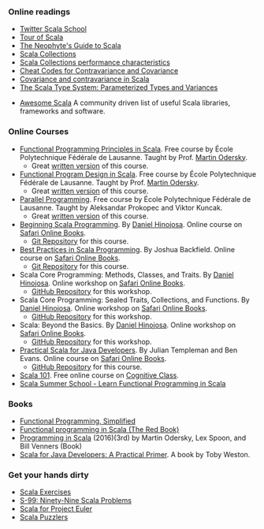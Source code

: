 ### Online readings
* [Twitter Scala School](https://twitter.github.io/scala_school)
* [Tour of Scala](https://docs.scala-lang.org/tour/tour-of-scala.html)
* [The Neophyte's Guide to Scala](https://danielwestheide.com/scala/neophytes.html)
* [Scala Collections](https://docs.scala-lang.org/overviews/collections/introduction.html)
* [Scala Collections performance characteristics](https://docs.scala-lang.org/overviews/collections/performance-characteristics.html)
* [Cheat Codes for Contravariance and Covariance](http://blog.originate.com/blog/2016/08/10/cheat-codes-for-contravariance-and-covariance)
* [Covariance and contravariance in Scala](http://blog.kamkor.me/Covariance-And-Contravariance-In-Scala)
* [The Scala Type System: Parameterized Types and Variances](https://blog.codecentric.de/en/2015/03/scala-type-system-parameterized-types-variances-part-1)
- [Awesome Scala](https://github.com/lauris/awesome-scala) A community driven list of useful Scala libraries, frameworks and software.

### Online Courses

* [Functional Programming Principles in Scala](https://www.coursera.org/learn/progfun1/). Free course by École Polytechnique Fédérale de Lausanne. Taught by Prof. [Martin Odersky](https://github.com/odersky).
    * Great [written version](https://github.com/rohgar/scala-principles-1/wiki) of this course.
* [Functional Program Design in Scala](https://www.coursera.org/learn/progfun2/). Free course by École Polytechnique Fédérale de Lausanne. Taught by Prof. [Martin Odersky](https://github.com/odersky).
    * Great [written version](https://github.com/rohgar/scala-design-2/wiki) of this course.
* [Parallel Programming](https://www.coursera.org/learn/parprog1/). Free course by École Polytechnique Fédérale de Lausanne. Taught by Aleksandar Prokopec and Viktor Kuncak.
    * Great [written version](https://github.com/rohgar/scala-parallel-programming-3/wiki) of this course.
* [Beginning Scala Programming](https://www.safaribooksonline.com/library/view/beginning-scala-programming/9781771374811/). By [Daniel Hinojosa](https://github.com/dhinojosa). Online course on [Safari Online Books](https://www.safaribooksonline.com/home/).
    * [Git Repository](https://resources.oreilly.com/examples/0636920043386.git) for this course.
* [Best Practices in Scala Programming](https://www.safaribooksonline.com/library/view/best-practices-in/9781491959275/). By Joshua Backfield. Online course on [Safari Online Books](https://www.safaribooksonline.com/home/).
    * [Git Repository](https://resources.oreilly.com/examples/0636920051336.git) for this course.
* Scala Core Programming: Methods, Classes, and Traits. By [Daniel Hinojosa](https://github.com/dhinojosa). Online workshop on [Safari Online Books](https://www.safaribooksonline.com/home/).
    * [GitHub Repository](https://github.com/dhinojosa/scala_programming_fundamentals_1) for this workshop.
* Scala Core Programming: Sealed Traits, Collections, and Functions. By [Daniel Hinojosa](https://github.com/dhinojosa). Online workshop on [Safari Online Books](https://www.safaribooksonline.com/home/).
    * [GitHub Repository](https://github.com/dhinojosa/scala_programming_fundamentals_2) for this workshop.
* Scala: Beyond the Basics. By [Daniel Hinojosa](https://github.com/dhinojosa). Online workshop on [Safari Online Books](https://www.safaribooksonline.com/home/).
    * [GitHub Repository](https://github.com/dhinojosa/scala_beyond_basics) for this workshop.
* [Practical Scala for Java Developers](https://www.safaribooksonline.com/library/view/practical-scala-for/9781491969472/). By Julian Templeman and Ben Evans. Online course on [Safari Online Books](https://www.safaribooksonline.com/home/).
    * [GitHub Repository](https://github.com/julian-t/EssentialScala) for this course.
* [Scala 101](https://cognitiveclass.ai/learn/scala/#course2000). Free online course on [Cognitive Class](https://cognitiveclass.ai/).
* [Scala Summer School - Learn Functional Programming in Scala](https://scalasummerschool.github.io/)


### Books
* [Functional Programming, Simplified](https://alvinalexander.com/scala/functional-programming-simplified-book)
* [Functional programming in Scala (The Red Book)](https://www.manning.com/books/functional-programming-in-scala)
* [Programming in Scala](https://amzn.to/2OAAgc3) (2016)(3rd) by Martin Odersky, Lex Spoon, and Bill Venners (Book)
* [Scala for Java Developers: A Practical Primer](https://www.apress.com/us/book/9781484231074). A book by Toby Weston.

### Get your hands dirty
* [Scala Exercises](https://www.scala-exercises.org)
* [S-99: Ninety-Nine Scala Problems](http://aperiodic.net/phil/scala/s-99)
* [Scala for Project Euler](https://pavelfatin.com/scala-for-project-euler)
* [Scala Puzzlers](http://scalapuzzlers.com/)



